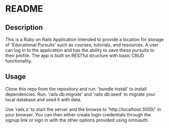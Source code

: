 # README

## Description

This is a Ruby on Rails Application intended to provide a location for storage of 'Educational Pursuits' such as courses, tutorials, and resources. A user can log in to the application and has the ability to save these pursuits to their profile. The app is built on RESTful structure with basic CRUD functionality. 

## Usage

Clone this repo from the repository and run: 'bundle install' to install dependencies. Run: 'rails db:migrate' and 'rails db:seed' to migrate your local database and seed it with data. 

Use 'rails s' to start the server and the browse to 'http://localhost:3000/' in your browser. You can then either create login credentials through the signup link or sign in with the other options provided using omniauth.
